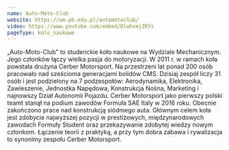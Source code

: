 ```yaml
---
name: Auto-Moto-Club
website: https://wm.pb.edu.pl/automotoclub/
video: https://www.youtube.com/embed/DlwhxejZKYs
pageType: kolo_naukowe
---
```


„Auto-Moto-Club” to studenckie koło naukowe na Wydziale Mechanicznym. Jego członków łączy wielka pasja do motoryzacji. W 2011 r. w ramach koła powstała drużyna Cerber Motorsport. Na przestrzeni lat ponad 200 osób pracowało nad sześcioma generacjami bolidów CMS. Dzisiaj zespół liczy 31 osób i jest podzielony na 7 podzespołów: Aerodynamika, Elektronika, Zawieszenie, Jednostka Napędowa, Konstrukcja Nośna, Marketing i najnowszy Dział Autonomii Pojazdu. Cerber Motorsport jako pierwszy polski teamt stanął na podium zawodów Formuła SAE Italy w 2016 roku. Obecnie zakończono prace nad konstrukcją siódmego auta. Głównym celem koła jest zdobycie najwyższej pozycji w prestiżowych, międzynarodowych zawodach Formuły Student oraz przekazywanie zdobytej wiedzy nowym członkom. Łączenie teorii z praktyką, a przy tym dobra zabawa i rywalizacja to synonimy zespołu Cerber Motorsport.
